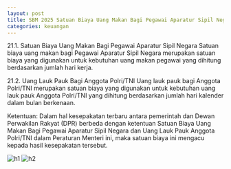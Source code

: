 ```yaml
---
layout: post
title: SBM 2025 Satuan Biaya Uang Makan Bagi Pegawai Aparatur Sipil Negara dan Uang Lauk Pauk bagi Anggota Polri/TNI
categories: keuangan
---
```


21.1. Satuan Biaya Uang Makan Bagi Pegawai Aparatur Sipil Negara
Satuan biaya uang makan bagi Pegawai Aparatur Sipil Negara merupakan satuan biaya yang digunakan untuk kebutuhan uang makan pegawai yang dihitung berdasarkan jumlah hari kerja.

21.2. Uang Lauk Pauk Bagi Anggota Polri/TNI
Uang lauk pauk bagi Anggota Polri/TNI merupakan satuan biaya yang digunakan untuk kebutuhan uang lauk pauk Anggota Polri/TNI yang dihitung berdasarkan jumlah hari kalender dalam bulan berkenaan.

Ketentuan:
Dalam hal kesepakatan terbaru antara pemerintah dan Dewan Perwakilan Rakyat (DPR) berbeda dengan ketentuan Satuan Biaya Uang Makan Bagi Pegawai Aparatur Sipil Negara dan Uang Lauk Pauk Anggota Polri/TNI dalam Peraturan Menteri ini, maka satuan biaya ini mengacu kepada hasil kesepakatan tersebut.

![h1](https://blogger.googleusercontent.com/img/b/R29vZ2xl/AVvXsEg2_s0RcZxPfMrSJCz5EI8m6j0MVXGQ_L-SKrezjhMsjYr3QI6PwqUKRBgqziyRNWiSGrTzfO8mU6W_ehfvdFQrPgmNv_eqvbkX-Wn4CNNon5A59-YED4Q4Q7oPn_j26_yx3H-UgY_FxNBtYHK3Ssrlp-ZCBWwfmGBrurqnpEXj_Tpcrw/s1600/SBM_2025_Page_015.jpg)
![h2](https://blogger.googleusercontent.com/img/b/R29vZ2xl/AVvXsEhNmB_jy2R9JZio8MiEzktxqxR0mHcbBjF7Yrj5LUGpUC0VT7YbLLXxFSyvzbc7_5TZJp0Gf0dudVvfULezGuo2YKpQzsyow0YOyYUu6v6MmBMt0So38qJ3uqEGZqlP-2HHdnX0o7BNWucX5gBuyc2v_RqR9hnWMKSxlrKgENf35TepbA/s1600/SBM_2025_Page_016.jpg)